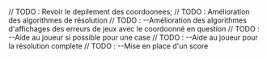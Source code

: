 // TODO : Revoir le depilement des coordoonees;
// TODO : Amélioration des algorithmes de résolution
// TODO : --Amélioration des algorithmes d'affichages des erreurs de jeux avec le coordoonné en question
// TODO : --Aide au joueur si possible pour une case
// TODO : --Aide au joueur pour la résolution complete
// TODO : --Mise en place d'un score
